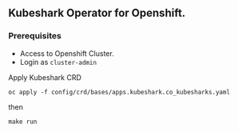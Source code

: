 ## Kubeshark Operator for Openshift.

### Prerequisites

- Access to Openshift Cluster.
- Login as `cluster-admin`


Apply Kubeshark CRD

```
oc apply -f config/crd/bases/apps.kubeshark.co_kubesharks.yaml
```

then

```
make run
```

